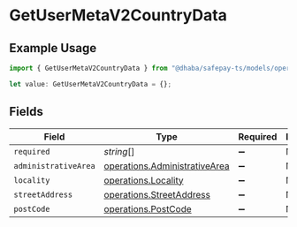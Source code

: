 # GetUserMetaV2CountryData

## Example Usage

```typescript
import { GetUserMetaV2CountryData } from "@dhaba/safepay-ts/models/operations";

let value: GetUserMetaV2CountryData = {};
```

## Fields

| Field                                                                          | Type                                                                           | Required                                                                       | Description                                                                    |
| ------------------------------------------------------------------------------ | ------------------------------------------------------------------------------ | ------------------------------------------------------------------------------ | ------------------------------------------------------------------------------ |
| `required`                                                                     | *string*[]                                                                     | :heavy_minus_sign:                                                             | N/A                                                                            |
| `administrativeArea`                                                           | [operations.AdministrativeArea](../../models/operations/administrativearea.md) | :heavy_minus_sign:                                                             | N/A                                                                            |
| `locality`                                                                     | [operations.Locality](../../models/operations/locality.md)                     | :heavy_minus_sign:                                                             | N/A                                                                            |
| `streetAddress`                                                                | [operations.StreetAddress](../../models/operations/streetaddress.md)           | :heavy_minus_sign:                                                             | N/A                                                                            |
| `postCode`                                                                     | [operations.PostCode](../../models/operations/postcode.md)                     | :heavy_minus_sign:                                                             | N/A                                                                            |